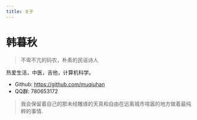 ```yaml
---
title: 关于
---
```


# 韩暮秋

> 不卑不亢的码农，朴素的民谣诗人

热爱生活，中医，吉他，计算机科学。

- Github: https://github.com/muqiuhan
- QQ群: 780653172

> 我会保留着自己的那未经雕琢的天真和自由在远离城市喧嚣的地方做着最纯粹的事情.
